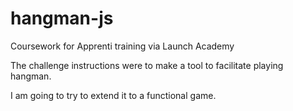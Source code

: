 # hangman-js
Coursework for Apprenti training via Launch Academy

The challenge instructions were to make a tool to facilitate playing hangman.

I am going to try to extend it to a functional game.

